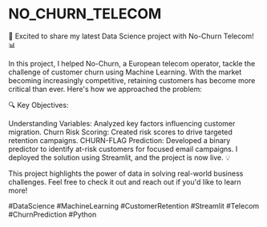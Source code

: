 # NO_CHURN_TELECOM
🚀 Excited to share my latest Data Science project with No-Churn Telecom! 📊

In this project, I helped No-Churn, a European telecom operator, tackle the challenge of customer churn using Machine Learning. With the market becoming increasingly competitive, retaining customers has become more critical than ever. Here's how we approached the problem:

🔍 Key Objectives:

Understanding Variables: Analyzed key factors influencing customer migration.
Churn Risk Scoring: Created risk scores to drive targeted retention campaigns.
CHURN-FLAG Prediction: Developed a binary predictor to identify at-risk customers for focused email campaigns.
I deployed the solution using Streamlit, and the project is now live. 💡

This project highlights the power of data in solving real-world business challenges. Feel free to check it out and reach out if you'd like to learn more!

#DataScience #MachineLearning #CustomerRetention #Streamlit #Telecom #ChurnPrediction #Python
